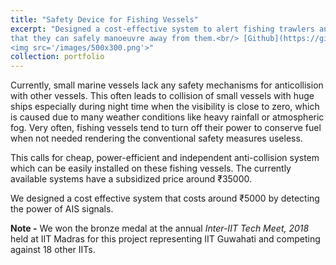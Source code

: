 ```yaml
---
title: "Safety Device for Fishing Vessels"
excerpt: "Designed a cost-effective system to alert fishing trawlers and other miniature vessels about approaching ships so 
that they can safely manoeuvre away from them.<br/> [Github](https://github.com/vatsalg29/Safety-device-for-fishing-vessels) <br/>
<img src='/images/500x300.png'>"
collection: portfolio
---
```


Currently, small marine vessels lack any safety mechanisms for anticollision with other vessels. This often leads to collision 
of small vessels with huge ships especially during night time when the visibility is close to zero, which is caused due to many
weather conditions like heavy rainfall or atmospheric fog. Very often, fishing vessels tend to turn off their power to conserve
fuel when not needed rendering the conventional safety measures useless.

This calls for cheap, power-efficient and independent anti-collision system which can be easily installed on these fishing 
vessels. The currently available systems have a subsidized price around ₹35000.

We designed a cost effective system that costs around ₹5000 by detecting the power of AIS signals. 

**Note -** We won the bronze medal at the annual *Inter-IIT Tech Meet, 2018* held at IIT Madras for this project representing
IIT Guwahati and competing against 18 other IITs.
